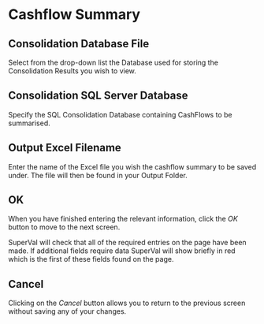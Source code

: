 # Cashflow Summary



## Consolidation Database File

Select from the drop-down list the Database used for storing the
Consolidation Results you wish to view.

## Consolidation SQL Server Database

Specify the SQL Consolidation Database containing CashFlows to be
summarised.

## Output Excel Filename

Enter the name of the Excel file you wish the cashflow summary to be
saved under. The file will then be found in your Output Folder.

## OK

When you have finished entering the relevant information, click the _OK_
button to move to the next screen.

SuperVal will check that all of the required entries on the page have
been made. If additional fields require data SuperVal will show briefly
in red which is the first of these fields found on the page.

## Cancel

Clicking on the _Cancel_ button allows you to return to the previous
screen without saving any of your changes.